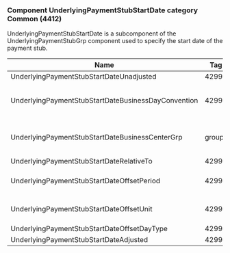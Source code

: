 ### Component UnderlyingPaymentStubStartDate category Common (4412)

UnderlyingPaymentStubStartDate is a subcomponent of the UnderlyingPaymentStubGrp component used to specify the start date of the payment stub.

| Name                                                | Tag   | Req'd | Documentation                                                                                                                               |
|-----------------------------------------------------|-------|----------|-------------------------------------------------------------------------------------------------------------------------------|
| UnderlyingPaymentStubStartDateUnadjusted            | 42993 |       |                                                                                                                                |
| UnderlyingPaymentStubStartDateBusinessDayConvention | 42994 |       | When specified, this overrides the business day convention defined in the UnderlyingDateAdjustment component in UnderlyingInstrument. The specified value would be specific to this payment stub instance. |
| UnderlyingPaymentStubStartDateBusinessCenterGrp     | group |       | When specified, this overrides the business centers defined in the UnderlyingDateAdjustment component in UnderlyingInstrument. The specified values would be specific to this payment stub instance.       |
| UnderlyingPaymentStubStartDateRelativeTo            | 42995 |       |                                                                                                                                |
| UnderlyingPaymentStubStartDateOffsetPeriod          | 42996 |       | Conditionally required when UnderlyingPaymentStubStartDateOffsetUnit(42997) is specified.                                                                                                                  |
| UnderlyingPaymentStubStartDateOffsetUnit            | 42997 |       | Conditionally required when UnderlyingPaymentStubStartDateOffsetPeriod(42996) is specified.                                                                                                                |
| UnderlyingPaymentStubStartDateOffsetDayType         | 42998 |       |                                                                                                                                |
| UnderlyingPaymentStubStartDateAdjusted              | 42999 |       |                                                                                                                                |

